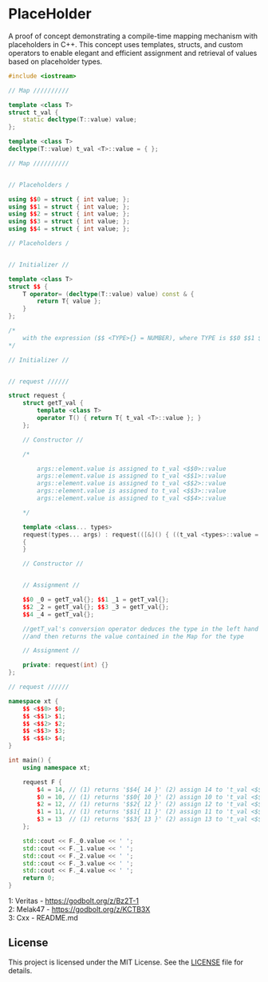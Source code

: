 # PlaceHolder

A proof of concept demonstrating a compile-time mapping mechanism with placeholders in C++. This concept uses templates, structs, and custom operators to enable elegant and efficient assignment and retrieval of values based on placeholder types.
    
```cpp
#include <iostream>

// Map //////////

template <class T>
struct t_val {
    static decltype(T::value) value;
};

template <class T>
decltype(T::value) t_val <T>::value = { };

// Map //////////


// Placeholders /

using $$0 = struct { int value; };
using $$1 = struct { int value; };
using $$2 = struct { int value; };
using $$3 = struct { int value; };
using $$4 = struct { int value; };

// Placeholders /


// Initializer //

template <class T>
struct $$ {
    T operator= (decltype(T::value) value) const & {
        return T{ value };
    }
};

/*
    with the expression ($$ <TYPE>{} = NUMBER), where TYPE is $$0 $$1 $$2 $$3 or $$4 returns TYPE{ NUMBER }
*/

// Initializer //


// request //////

struct request {
    struct getT_val {
        template <class T>
        operator T() { return T{ t_val <T>::value }; }
    };

    // Constructor //

    /*

        args::element.value is assigned to t_val <$$0>::value
        args::element.value is assigned to t_val <$$1>::value
        args::element.value is assigned to t_val <$$2>::value
        args::element.value is assigned to t_val <$$3>::value
        args::element.value is assigned to t_val <$$4>::value

    */

    template <class... types>
    request(types... args) : request(([&]() { ((t_val <types>::value = args.value), ...); }(), 0))
    {
    }

    // Constructor //


    // Assignment //

    $$0 _0 = getT_val{}; $$1 _1 = getT_val{};
    $$2 _2 = getT_val{}; $$3 _3 = getT_val{};
    $$4 _4 = getT_val{};

    //getT_val's conversion operator deduces the type in the left hand of the assignment
    //and then returns the value contained in the Map for the type

    // Assignment //

    private: request(int) {}
};

// request //////

namespace xt {
    $$ <$$0> $0;
    $$ <$$1> $1;
    $$ <$$2> $2;
    $$ <$$3> $3;
    $$ <$$4> $4;
}

int main() {
    using namespace xt;

    request F {
        $4 = 14, // (1) returns '$$4{ 14 }' (2) assign 14 to 't_val <$$4>::value' (3) assign '$${ 14 }' to '_4'
        $0 = 10, // (1) returns '$$0{ 10 }' (2) assign 10 to 't_val <$$0>::value' (3) assign '$${ 10 }' to '_0'
        $2 = 12, // (1) returns '$$2{ 12 }' (2) assign 12 to 't_val <$$2>::value' (3) assign '$${ 12 }' to '_2'
        $1 = 11, // (1) returns '$$1{ 11 }' (2) assign 11 to 't_val <$$1>::value' (3) assign '$${ 11 }' to '_1'
        $3 = 13  // (1) returns '$$3{ 13 }' (2) assign 13 to 't_val <$$3>::value' (3) assign '$${ 13 }' to '_3'
    };																   

    std::cout << F._0.value << ' ';
    std::cout << F._1.value << ' ';
    std::cout << F._2.value << ' ';
    std::cout << F._3.value << ' ';
    std::cout << F._4.value << ' ';
    return 0;
}
```

1: Veritas - https://godbolt.org/z/Bz2T-1 \
2: Melak47 - https://godbolt.org/z/KCTB3X \
3: Cxx     - README.md

## License

This project is licensed under the MIT License. See the [LICENSE](LICENSE) file for details.
